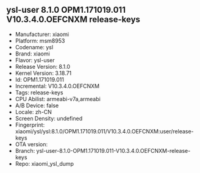## ysl-user 8.1.0 OPM1.171019.011 V10.3.4.0.OEFCNXM release-keys
- Manufacturer: xiaomi
- Platform: msm8953
- Codename: ysl
- Brand: xiaomi
- Flavor: ysl-user
- Release Version: 8.1.0
- Kernel Version: 3.18.71
- Id: OPM1.171019.011
- Incremental: V10.3.4.0.OEFCNXM
- Tags: release-keys
- CPU Abilist: armeabi-v7a,armeabi
- A/B Device: false
- Locale: zh-CN
- Screen Density: undefined
- Fingerprint: xiaomi/ysl/ysl:8.1.0/OPM1.171019.011/V10.3.4.0.OEFCNXM:user/release-keys
- OTA version: 
- Branch: ysl-user-8.1.0-OPM1.171019.011-V10.3.4.0.OEFCNXM-release-keys
- Repo: xiaomi_ysl_dump
